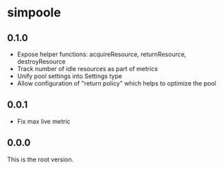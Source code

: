 # simpoole

## 0.1.0

* Expose helper functions: acquireResource, returnResource, destroyResource
* Track number of idle resources as part of metrics
* Unify pool settings into Settings type
* Allow configuration of "return policy" which helps to optimize the pool

## 0.0.1

* Fix max live metric

## 0.0.0

This is the root version.
